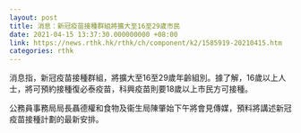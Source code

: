 ```yaml
---
layout: post
title: 消息：新冠疫苗接種群組將擴大至16至29歲市民
date: 2021-04-15 13:37:30.000000000 +08:00
link: https://news.rthk.hk/rthk/ch/component/k2/1585919-20210415.htm
categories: rthk
---
```


消息指，新冠疫苗接種群組，將擴大至16至29歲年齡組別。據了解，16歲以上人士，將可預約接種復必泰疫苗，科興疫苗則要18歲以上市民方可接種。

公務員事務局局長聶德權和食物及衞生局陳肇始下午將會見傳媒，預料將講述新冠疫苗接種計劃的最新安排。
